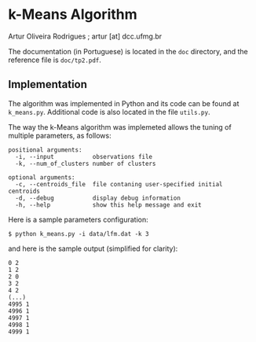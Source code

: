 # k-Means Algorithm

Artur Oliveira Rodrigues ; artur [at] dcc.ufmg.br

The documentation (in Portuguese) is located in the `doc` directory, and the
reference file is `doc/tp2.pdf`.


## Implementation

The algorithm was implemented in Python and its code can be found at
`k_means.py`. Additional code is also located in the file `utils.py`.

The way the k-Means algorithm was implemeted allows the tuning of multiple
parameters, as follows:

    positional arguments:
      -i, --input           observations file
      -k, --num_of_clusters number of clusters

    optional arguments:
      -c, --centroids_file  file contaning user-specified initial centroids
      -d, --debug           display debug information
      -h, --help            show this help message and exit

Here is a sample parameters configuration:

    $ python k_means.py -i data/lfm.dat -k 3

and here is the sample output (simplified for clarity):

    0 2
    1 2
    2 0
    3 2
    4 2
    (...)
    4995 1
    4996 1
    4997 1
    4998 1
    4999 1
